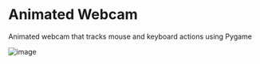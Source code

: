 # Animated Webcam

Animated webcam that tracks mouse and keyboard actions using Pygame

![image](https://user-images.githubusercontent.com/75947401/233859947-b20c37bc-0154-4fe0-be60-7dfdb3cfc8a5.png)
